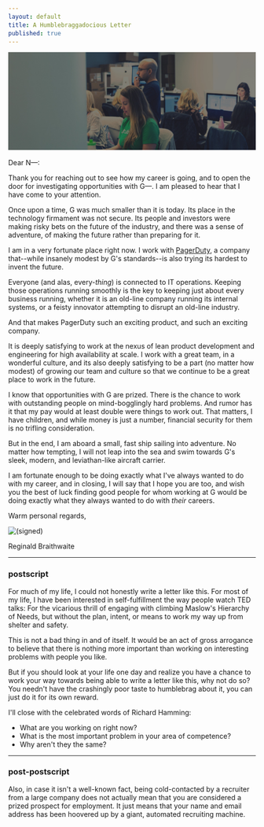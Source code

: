 ```yaml
---
layout: default
title: A Humblebraggadocious Letter
published: true
---
```


[![PagerDuty People](/assets/images/pdpeople.jpg)][PagerDuty]

Dear N—:

Thank you for reaching out to see how my career is going, and to open the door for investigating opportunities with G—. I am pleased to hear that I have come to your attention.

Once upon a time, G was much smaller than it is today. Its place in the technology firmament was not secure. Its people and investors were making risky bets on the future of the industry, and there was a sense of adventure, of making the future rather than preparing for it.

I am in a very fortunate place right now. I work with [PagerDuty], a company that--while insanely modest by G's standards--is also trying its hardest to invent the future.

Everyone (and alas, every-*thing*) is connected to IT operations. Keeping those operations running smoothly is the key to keeping just about every business running, whether it is an old-line company running its internal systems, or a feisty innovator attempting to disrupt an old-line industry.

And that makes PagerDuty such an exciting product, and such an exciting company.

It is deeply satisfying to work at the nexus of lean product development and engineering for high availability at scale. I work with a great team, in a wonderful culture, and its also deeply satisfying to be a part (no matter how modest) of growing our team and culture so that we continue to be a great place to work in the future.

I know that opportunities with G are prized. There is the chance to work with outstanding people on mind-bogglingly hard problems. And rumor has it that my pay would at least double were things to work out. That matters, I have children, and while money is just a number, financial security for them is no trifling consideration.

But in the end, I am aboard a small, fast ship sailing into adventure. No matter how tempting, I will not leap into the sea and swim towards G's sleek, modern, and leviathan-like aircraft carrier.

I am fortunate enough to be doing exactly what I've always wanted to do with my career, and in closing, I will say that I hope you are too, and wish you the best of luck finding good people for whom working at G would be doing exactly what they always wanted to do with *their* careers.


Warm personal regards,



![(signed)](/assets/images/signature.png)

Reginald Braithwaite

[PagerDuty]: https://www.pagerduty.com/careers/

---

### postscript

For much of my life, I could not honestly write a letter like this. For most of my life, I have been interested in self-fulfillment the way people watch TED talks: For the vicarious thrill of engaging with climbing Maslow's Hierarchy of Needs, but without the plan, intent, or means to work my way up from shelter and safety.

This is not a bad thing in and of itself. It would be an act of gross arrogance to believe that there is nothing more important than working on interesting problems with people you like.

But if you should look at your life one day and realize you have a chance to work your way towards being able to write a letter like this, why not do so? You needn't have the crashingly poor taste to humblebrag about it, you can just do it for its own reward.

I'll close with the celebrated words of Richard Hamming:

- What are you working on right now?
- What is the most important problem in your area of competence?
- Why aren't they the same?

---

### post-postscript

Also, in case it isn't a well-known fact, being cold-contacted by a recruiter from a large company does not actually mean that you are considered a prized prospect for employment. It just means that your name and email address has been hoovered up by a giant, automated recruiting machine.
